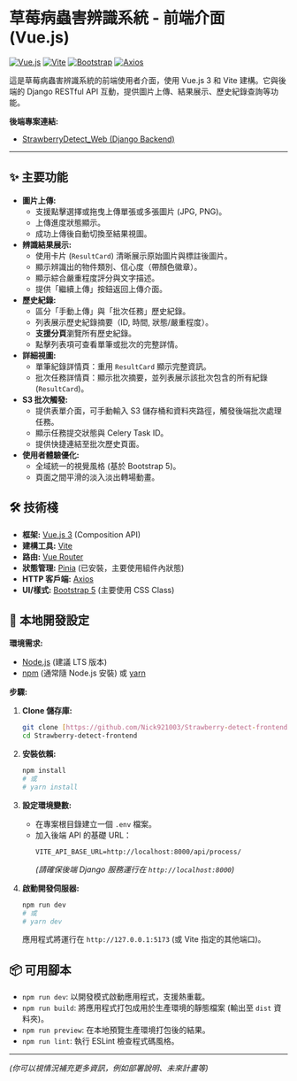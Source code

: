 # 草莓病蟲害辨識系統 - 前端介面 (Vue.js)

[![Vue.js](https://img.shields.io/badge/Vue.js-3.x-brightgreen?logo=vue.js)](https://vuejs.org/)
[![Vite](https://img.shields.io/badge/Vite-%E2%9A%A1%EF%B8%8F-blue?logo=vite)](https://vitejs.dev/)
[![Bootstrap](https://img.shields.io/badge/Bootstrap-5.x-purple?logo=bootstrap)](https://getbootstrap.com/)
[![Axios](https://img.shields.io/badge/Axios-Networking-lightgrey?logo=axios)](https://axios-http.com/)

這是草莓病蟲害辨識系統的前端使用者介面，使用 Vue.js 3 和 Vite 建構。它與後端的 Django RESTful API 互動，提供圖片上傳、結果展示、歷史紀錄查詢等功能。

**後端專案連結:**
* [StrawberryDetect_Web (Django Backend)](https://github.com/Nick921003/StrawberryDetect_Web.git)

---

## ✨ 主要功能

* **圖片上傳:**
    * 支援點擊選擇或拖曳上傳單張或多張圖片 (JPG, PNG)。
    * 上傳進度狀態顯示。
    * 成功上傳後自動切換至結果視圖。
* **辨識結果展示:**
    * 使用卡片 (`ResultCard`) 清晰展示原始圖片與標註後圖片。
    * 顯示辨識出的物件類別、信心度（帶顏色徽章）。
    * 顯示綜合嚴重程度評分與文字描述。
    * 提供「繼續上傳」按鈕返回上傳介面。
* **歷史紀錄:**
    * 區分「手動上傳」與「批次任務」歷史紀錄。
    * 列表展示歷史紀錄摘要（ID, 時間, 狀態/嚴重程度）。
    * **支援分頁**瀏覽所有歷史紀錄。
    * 點擊列表項可查看單筆或批次的完整詳情。
* **詳細視圖:**
    * 單筆紀錄詳情頁：重用 `ResultCard` 顯示完整資訊。
    * 批次任務詳情頁：顯示批次摘要，並列表展示該批次包含的所有紀錄 (`ResultCard`)。
* **S3 批次觸發:**
    * 提供表單介面，可手動輸入 S3 儲存桶和資料夾路徑，觸發後端批次處理任務。
    * 顯示任務提交狀態與 Celery Task ID。
    * 提供快捷連結至批次歷史頁面。
* **使用者體驗優化:**
    * 全域統一的視覺風格 (基於 Bootstrap 5)。
    * 頁面之間平滑的淡入淡出轉場動畫。

## 🛠️ 技術棧

* **框架:** [Vue.js 3](https://vuejs.org/) (Composition API)
* **建構工具:** [Vite](https://vitejs.dev/)
* **路由:** [Vue Router](https://router.vuejs.org/)
* **狀態管理:** [Pinia](https://pinia.vuejs.org/) (已安裝，主要使用組件內狀態)
* **HTTP 客戶端:** [Axios](https://axios-http.com/)
* **UI/樣式:** [Bootstrap 5](https://getbootstrap.com/) (主要使用 CSS Class)

## 🚀 本地開發設定

**環境需求:**

* [Node.js](https://nodejs.org/) (建議 LTS 版本)
* [npm](https://www.npmjs.com/) (通常隨 Node.js 安裝) 或 [yarn](https://yarnpkg.com/)

**步驟:**

1.  **Clone 儲存庫:**
    ```bash
    git clone [https://github.com/Nick921003/Strawberry-detect-frontend.git](https://github.com/Nick921003/Strawberry-detect-frontend.git)
    cd Strawberry-detect-frontend
    ```

2.  **安裝依賴:**
    ```bash
    npm install
    # 或
    # yarn install
    ```

3.  **設定環境變數:**
    * 在專案根目錄建立一個 `.env` 檔案。
    * 加入後端 API 的基礎 URL：
        ```env
        VITE_API_BASE_URL=http://localhost:8000/api/process/
        ```
        *(請確保後端 Django 服務運行在 `http://localhost:8000`)*

4.  **啟動開發伺服器:**
    ```bash
    npm run dev
    # 或
    # yarn dev
    ```
    應用程式將運行在 `http://127.0.0.1:5173` (或 Vite 指定的其他端口)。

## 📦 可用腳本

* `npm run dev`: 以開發模式啟動應用程式，支援熱重載。
* `npm run build`: 將應用程式打包成用於生產環境的靜態檔案 (輸出至 `dist` 資料夾)。
* `npm run preview`: 在本地預覽生產環境打包後的結果。
* `npm run lint`: 執行 ESLint 檢查程式碼風格。

---

*(你可以視情況補充更多資訊，例如部署說明、未來計畫等)*
